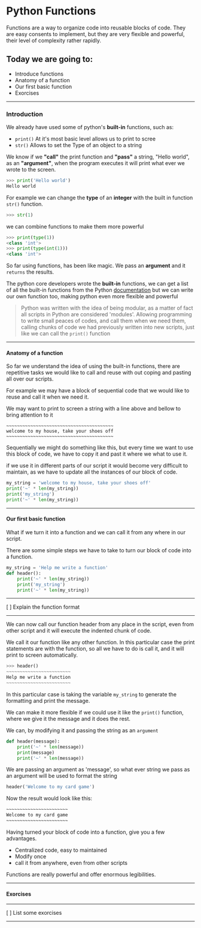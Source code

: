 # Python Functions

Functions are a way to organize code into reusable blocks of code. They are easy consents to implement, but they are very flexible and powerful, their level of complexity rather rapidly.

## Today we are going to:

* Introduce functions
* Anatomy of a function
* Our first basic function
* Exorcises

---

### Introduction

We already have used some of python's **built-in** functions, such as:

* `print()` At it's most basic level allows us to print to scree
* `str()` Allows to set the Type of an object to a string

We know if we **"call"** the print function and **"pass"** a string, "Hello world", as an **"argument"**, when the program executes it will print what ever we wrote to the screen.

```python
>>> print('Hello world')
Hello world
```

For example we can change the **type** of an **integer** with the built in function `str()` function.

```python
>>> str(1)
```

we can combine functions to make them more powerful

```python
>>> print(type(1))
<class 'int'>
>>> print(type(int(1)))
<class 'int'>
```

So far using functions, has been like magic. We pass an **argument** and it `returns` the results.

The python core developers wrote the **built-in** functions, we can get a list of all the built-in functions from the Python [documentation](https://docs.python.org/3/library/functions.html) but we can write our own function too, making python even more flexible and powerful

> Python was written with the idea of being modular, as a matter of fact all scripts in Python are considered 'modules'. Allowing programming to write small peaces of codes, and call them when we need them, calling chunks of code we had previously written into new scripts, just like we can call the `print()` function

---

#### Anatomy of a function

So far we understand the idea of using the built-in functions, there are repetitive tasks we would like to call and reuse with out coping and pasting all over our scripts.

For example we may have a block of sequential code that we would like to reuse and call it when we need it. 

We may want to print to screen a string with a line above and bellow to bring attention to it

```text
~~~~~~~~~~~~~~~~~~~~~~~~~~~~~~~~~~~~~~~~
welcome to my house, take your shoes off
~~~~~~~~~~~~~~~~~~~~~~~~~~~~~~~~~~~~~~~~
```

Sequentially we might do something like this, but every time we want to use this block of code, we have to copy it and past it where we what to use it.

if we use it in different parts of our script it would become very difficult to maintain, as we have to update all the instances of our block of code.

```python
my_string = 'welcome to my house, take your shoes off'
print('~' * len(my_string))
print('my_string')
print('~' * len(my_string))
```
---

#### Our first basic function

What if we turn it into a function and we can call it from any where in our script.

There are some simple steps we have to take to turn our block of code into a function.

```python
my_string = 'Help me write a function'
def header():
    print('~' * len(my_string))
    print('my_string')
    print('~' * len(my_string))
```

---
[ ] Explain the function format

---

We can now call our function header from any place in the script, even from other script and it will execute the indented chunk of code.

We call it our function like any other function. In this particular case the print statements are with the function, so all we have to do is call it, and it will print to screen automatically.

```python
>>> header()
~~~~~~~~~~~~~~~~~~~~~~~~
Help me write a function
~~~~~~~~~~~~~~~~~~~~~~~~
```

In this particular case is taking the variable `my_string` to generate the formatting and print the message.

We can make it more flexible if we could use it like the `print()` function, where we give it the message and it does the rest.

We can, by modifying it and passing the string as an `argument`

```python
def header(message):
    print('~' * len(message))
    print(message)
    print('~' * len(message))
```

We are passing an argument as 'message', so what ever string we pass as an argument will be used to format the string

```python
header('Welcome to my card game')
```

Now the result would look like this:

```cmd
~~~~~~~~~~~~~~~~~~~~~~~
Welcome to my card game
~~~~~~~~~~~~~~~~~~~~~~~
```

Having turned your block of code into a function, give you a few advantages.

* Centralized code, easy to maintained
* Modify once
* call it from anywhere, even from other scripts

Functions are really powerful and offer enormous legibilities.

---

#### Exorcises

---
[ ]  List some exorcises

---